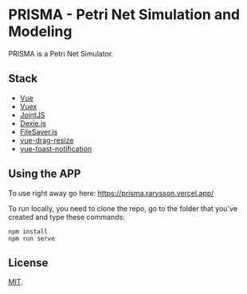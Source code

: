 # PRISMA - Petri Net Simulation and Modeling

PRISMA is a Petri Net Simulator.

## Stack

* [Vue](https://vuejs.org/)
* [Vuex](https://vuex.vuejs.org/)
* [JointJS](https://github.com/clientIO/joint)
* [Dexie.js](https://dexie.org/)
* [FileSaver.js](https://github.com/eligrey/FileSaver.js)
* [vue-drag-resize](https://github.com/kirillmurashov/vue-drag-resize)
* [vue-toast-notification](https://github.com/ankurk91/vue-toast-notification)

## Using the APP

To use right away go here: https://prisma.rarysson.vercel.app/

To run locally, you need to clone the repo, go to the folder that you've created and type these commands:

```
npm install
npm run serve
```

## License

[MIT](LICENSE).
